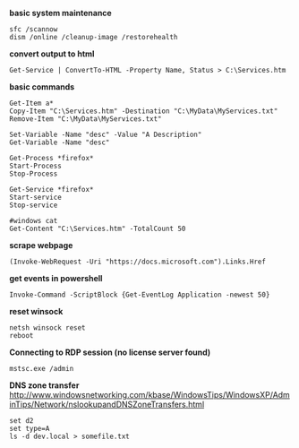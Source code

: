**basic system maintenance**
```
sfc /scannow
dism /online /cleanup-image /restorehealth
```

**convert output to html**
```
Get-Service | ConvertTo-HTML -Property Name, Status > C:\Services.htm
```

**basic commands**
```
Get-Item a*
Copy-Item "C:\Services.htm" -Destination "C:\MyData\MyServices.txt"
Remove-Item "C:\MyData\MyServices.txt"

Set-Variable -Name "desc" -Value "A Description"
Get-Variable -Name "desc"

Get-Process *firefox*
Start-Process
Stop-Process

Get-Service *firefox*
Start-service
Stop-service

#windows cat
Get-Content "C:\Services.htm" -TotalCount 50
```

**scrape webpage**
```
(Invoke-WebRequest -Uri "https://docs.microsoft.com").Links.Href
```

**get events in powershell**
```
Invoke-Command -ScriptBlock {Get-EventLog Application -newest 50}
```

**reset winsock**
```
netsh winsock reset
reboot
```

**Connecting to RDP session (no license server found)**
```
mstsc.exe /admin
```

**DNS zone transfer**
http://www.windowsnetworking.com/kbase/WindowsTips/WindowsXP/AdminTips/Network/nslookupandDNSZoneTransfers.html
```
set d2
set type=A
ls -d dev.local > somefile.txt
```
